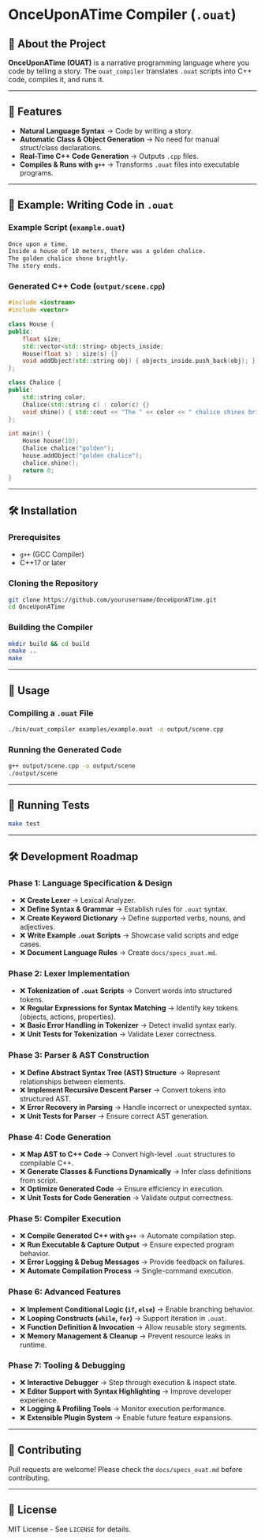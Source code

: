 # OnceUponATime Compiler (`.ouat`)

## 📖 About the Project
**OnceUponATime (OUAT)** is a narrative programming language where you code by telling a story. The `ouat_compiler` translates `.ouat` scripts into C++ code, compiles it, and runs it.

---

## 🚀 Features
- **Natural Language Syntax** → Code by writing a story.
- **Automatic Class & Object Generation** → No need for manual struct/class declarations.
- **Real-Time C++ Code Generation** → Outputs `.cpp` files.
- **Compiles & Runs with `g++`** → Transforms `.ouat` files into executable programs.

---

## 📌 Example: Writing Code in `.ouat`
### **Example Script (`example.ouat`)**
```txt
Once upon a time.
Inside a house of 10 meters, there was a golden chalice.
The golden chalice shone brightly.
The story ends.
```

### **Generated C++ Code (`output/scene.cpp`)**
```cpp
#include <iostream>
#include <vector>

class House {
public:
    float size;
    std::vector<std::string> objects_inside;
    House(float s) : size(s) {}
    void addObject(std::string obj) { objects_inside.push_back(obj); }
};

class Chalice {
public:
    std::string color;
    Chalice(std::string c) : color(c) {}
    void shine() { std::cout << "The " << color << " chalice shines brightly!" << std::endl; }
};

int main() {
    House house(10);
    Chalice chalice("golden");
    house.addObject("golden chalice");
    chalice.shine();
    return 0;
}
```

---

## 🛠️ Installation
### **Prerequisites**
- `g++` (GCC Compiler)
- C++17 or later

### **Cloning the Repository**
```sh
git clone https://github.com/yourusername/OnceUponATime.git
cd OnceUponATime
```

### **Building the Compiler**
```sh
mkdir build && cd build
cmake ..
make
```

---

## 🎯 Usage
### **Compiling a `.ouat` File**
```sh
./bin/ouat_compiler examples/example.ouat -o output/scene.cpp
```

### **Running the Generated Code**
```sh
g++ output/scene.cpp -o output/scene
./output/scene
```

---

## 🧪 Running Tests
```sh
make test
```

---

## 🛠 Development Roadmap

### **Phase 1: Language Specification & Design**
- ❌ **Create Lexer** → Lexical Analyzer.
- ❌ **Define Syntax & Grammar** → Establish rules for `.ouat` syntax.
- ❌ **Create Keyword Dictionary** → Define supported verbs, nouns, and adjectives.
- ❌ **Write Example `.ouat` Scripts** → Showcase valid scripts and edge cases.
- ❌ **Document Language Rules** → Create `docs/specs_ouat.md`.

### **Phase 2: Lexer Implementation**
- ❌ **Tokenization of `.ouat` Scripts** → Convert words into structured tokens.
- ❌ **Regular Expressions for Syntax Matching** → Identify key tokens (objects, actions, properties).
- ❌ **Basic Error Handling in Tokenizer** → Detect invalid syntax early.
- ❌ **Unit Tests for Tokenization** → Validate Lexer correctness.

### **Phase 3: Parser & AST Construction**
- ❌ **Define Abstract Syntax Tree (AST) Structure** → Represent relationships between elements.
- ❌ **Implement Recursive Descent Parser** → Convert tokens into structured AST.
- ❌ **Error Recovery in Parsing** → Handle incorrect or unexpected syntax.
- ❌ **Unit Tests for Parser** → Ensure correct AST generation.

### **Phase 4: Code Generation**
- ❌ **Map AST to C++ Code** → Convert high-level `.ouat` structures to compilable C++.
- ❌ **Generate Classes & Functions Dynamically** → Infer class definitions from script.
- ❌ **Optimize Generated Code** → Ensure efficiency in execution.
- ❌ **Unit Tests for Code Generation** → Validate output correctness.

### **Phase 5: Compiler Execution**
- ❌ **Compile Generated C++ with `g++`** → Automate compilation step.
- ❌ **Run Executable & Capture Output** → Ensure expected program behavior.
- ❌ **Error Logging & Debug Messages** → Provide feedback on failures.
- ❌ **Automate Compilation Process** → Single-command execution.

### **Phase 6: Advanced Features**
- ❌ **Implement Conditional Logic (`if`, `else`)** → Enable branching behavior.
- ❌ **Looping Constructs (`while`, `for`)** → Support iteration in `.ouat`.
- ❌ **Function Definition & Invocation** → Allow reusable story segments.
- ❌ **Memory Management & Cleanup** → Prevent resource leaks in runtime.

### **Phase 7: Tooling & Debugging**
- ❌ **Interactive Debugger** → Step through execution & inspect state.
- ❌ **Editor Support with Syntax Highlighting** → Improve developer experience.
- ❌ **Logging & Profiling Tools** → Monitor execution performance.
- ❌ **Extensible Plugin System** → Enable future feature expansions.

---

## 🤝 Contributing
Pull requests are welcome! Please check the `docs/specs_ouat.md` before contributing.

---

## 📄 License
MIT License - See `LICENSE` for details.

